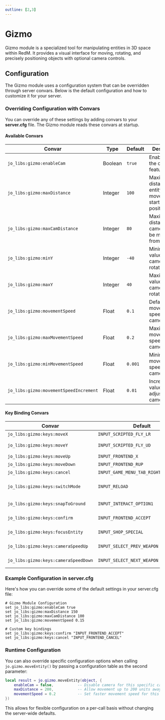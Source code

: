 ```yaml
---
outline: [2,3]
---
```

# Gizmo <BadgeClient/>

Gizmo module is a specialized tool for manipulating entities in 3D space within RedM. It provides a visual interface for moving, rotating, and precisely positioning objects with optional camera controls.

<!--@include: ./autodoc/autodoc_client_functions.md-->

## Configuration

The Gizmo module uses a configuration system that can be overridden through server convars. Below is the default configuration and how to customize it for your server.



### Overriding Configuration with Convars

You can override any of these settings by adding convars to your **server.cfg** file. The Gizmo module reads these convars at startup.

#### Available Convars

| Convar | Type | Default | Description |
|--------|------|---------|-------------|
| `jo_libs:gizmo:enableCam` | Boolean | `true` | Enable/disable the camera feature |
| `jo_libs:gizmo:maxDistance` | Integer | `100` | Maximum distance entity can be moved from starting position |
| `jo_libs:gizmo:maxCamDistance` | Integer | `80` | Maximum distance camera can be moved from player |
| `jo_libs:gizmo:minY` | Integer | `-40` | Minimum Y value for camera rotation |
| `jo_libs:gizmo:maxY` | Integer | `40` | Maximum Y value for camera rotation |
| `jo_libs:gizmo:movementSpeed` | Float | `0.1` | Default movement speed for camera |
| `jo_libs:gizmo:maxMovementSpeed` | Float | `0.2` | Maximum movement speed for camera |
| `jo_libs:gizmo:minMovementSpeed` | Float | `0.001` | Minimum movement speed for camera |
| `jo_libs:gizmo:movementSpeedIncrement` | Float | `0.01` | Increment value when adjusting camera speed |

#### Key Binding Convars

| Convar | Default | Description |
|--------|---------|-------------|
| `jo_libs:gizmo:keys:moveX` | `INPUT_SCRIPTED_FLY_LR` | Move left/right |
| `jo_libs:gizmo:keys:moveY` | `INPUT_SCRIPTED_FLY_UD` | Move forward/backward |
| `jo_libs:gizmo:keys:moveUp` | `INPUT_FRONTEND_X` | Move up |
| `jo_libs:gizmo:keys:moveDown` | `INPUT_FRONTEND_RUP` | Move down |
| `jo_libs:gizmo:keys:cancel` | `INPUT_GAME_MENU_TAB_RIGHT_SECONDARY` | Cancel operation |
| `jo_libs:gizmo:keys:switchMode` | `INPUT_RELOAD` | Switch between translate/rotate modes |
| `jo_libs:gizmo:keys:snapToGround` | `INPUT_INTERACT_OPTION1` | Snap entity to ground |
| `jo_libs:gizmo:keys:confirm` | `INPUT_FRONTEND_ACCEPT` | Confirm placement |
| `jo_libs:gizmo:keys:focusEntity` | `INPUT_SHOP_SPECIAL` | Toggle focus on entity |
| `jo_libs:gizmo:keys:cameraSpeedUp` | `INPUT_SELECT_PREV_WEAPON` | Increase camera speed |
| `jo_libs:gizmo:keys:cameraSpeedDown` | `INPUT_SELECT_NEXT_WEAPON` | Decrease camera speed |

### Example Configuration in server.cfg

Here's how you can override some of the default settings in your server.cfg file:

```
# Gizmo Module Configuration
set jo_libs:gizmo:enableCam true
set jo_libs:gizmo:maxDistance 150
set jo_libs:gizmo:maxCamDistance 100
set jo_libs:gizmo:movementSpeed 0.15

# Custom key bindings
set jo_libs:gizmo:keys:confirm "INPUT_FRONTEND_ACCEPT"
set jo_libs:gizmo:keys:cancel "INPUT_FRONTEND_CANCEL"
```

### Runtime Configuration

You can also override specific configuration options when calling `jo.gizmo.moveEntity()` by passing a configuration table as the second parameter:

```lua
local result = jo.gizmo.moveEntity(object, {
    enableCam = false,           -- Disable camera for this specific call
    maxDistance = 200,           -- Allow movement up to 200 units away
    movementSpeed = 0.2          -- Set faster movement speed for this instance
})
```

This allows for flexible configuration on a per-call basis without changing the server-wide defaults.